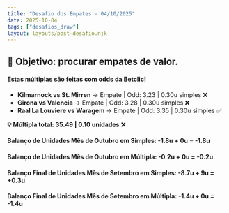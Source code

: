 ```yaml
---
title: "Desafio dos Empates - 04/10/2025"
date: 2025-10-04
tags: ["desafios_draw"]
layout: layouts/post-desafio.njk
---
```


## 🎯 Objetivo: procurar empates de valor. 

#### Estas múltiplas são feitas com odds da Betclic!

- **Kilmarnock vs St. Mirren** → Empate | Odd: 3.23 | 0.30u simples ❌
- **Girona vs Valencia** → Empate | Odd: 3.28 | 0.30u simples ❌
- **Raal La Louviere vs Waragem** → Empate | Odd: 3.35 | 0.30u simples ✅

**💡 Múltipla total: 35.49 | 0.10 unidades** ❌

#### Balanço de Unidades Mês de Outubro em Simples: -1.8u + 0u = -1.8u
#### Balanço de Unidades Mês de Outubro em Múltipla: -0.2u + 0u = -0.2u

#### Balanço Final de Unidades Mês de Setembro em Simples: -8.7u + 9u = +0.3u
#### Balanço Final de Unidades Mês de Setembro em Múltipla: -1.4u + 0u = -1.4u
